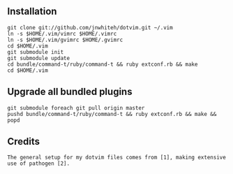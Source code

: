 ## Installation

	git clone git://github.com/jnwhiteh/dotvim.git ~/.vim
	ln -s $HOME/.vim/vimrc $HOME/.vimrc
	ln -s $HOME/.vim/gvimrc $HOME/.gvimrc
	cd $HOME/.vim
	git submodule init
	git submodule update
	cd bundle/command-t/ruby/command-t && ruby extconf.rb && make
	cd $HOME/.vim

## Upgrade all bundled plugins

	git submodule foreach git pull origin master
    pushd bundle/command-t/ruby/command-t && ruby extconf.rb && make && popd


## Credits

	The general setup for my dotvim files comes from [1], making extensive
	use of pathogen [2].

[1]: http://vimcasts.org/episodes/synchronizing-plugins-with-git-submodules-and-pathogen/
[2]: http://www.vim.org/scripts/script.php?script_id=2332
